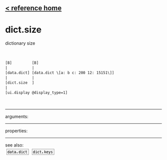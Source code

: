 [< reference home](ceammc_lib.html)
---

# dict.size


dictionary size

```


[B]         [B]
|           |
[data.dict] [data.dict \[a: b c: 200 12: 15151\]]
|           |
[dict.size  ]
|
[ui.display @display_type=1]

            
```

---
arguments:


---
properties:


---
see also:<br>
[![data.dict](img/object_data.dict.png)](data.dict.html)
[![dict.keys](img/object_dict.keys.png)](dict.keys.html)
